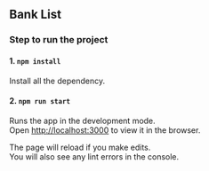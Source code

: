 ## Bank List

### Step to run the project

#### 1. `npm install`

Install all the dependency.

#### 2. `npm run start`

Runs the app in the development mode.<br />
Open [http://localhost:3000](http://localhost:3000) to view it in the browser.

The page will reload if you make edits.<br />
You will also see any lint errors in the console.